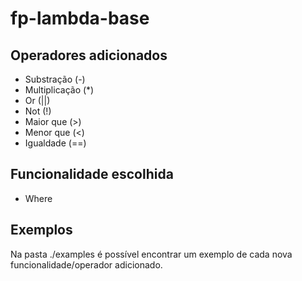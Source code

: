 # fp-lambda-base

## Operadores adicionados
- Substração (-)
- Multiplicação (*)
- Or (||)
- Not (!)
- Maior que (>)
- Menor que (<)
- Igualdade (==)

## Funcionalidade escolhida
- Where

## Exemplos 
Na pasta ./examples é possível encontrar um exemplo de cada nova funcionalidade/operador adicionado.